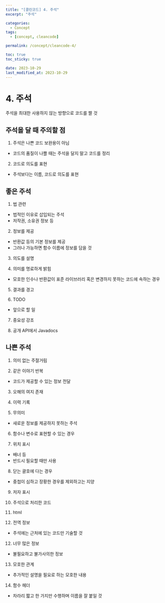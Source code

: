 ```yaml
---
title: "[클린코드] 4. 주석"
excerpt: "주석"

categories:
  - Concept
tags:
  - [concept, cleancode]

permalink: /concept/cleancode-4/

toc: true
toc_sticky: true

date: 2023-10-29
last_modified_at: 2023-10-29
---
```

# 4. 주석
주석을 최대한 사용하지 않는 방향으로 코드를 짤 것 

## 주석을 달 때 주의할 점 

1. 주석은 나쁜 코드 보완용이 아님
- 코드의 품질이 나쁠 때는 주석을 달지 말고 코드를 정리 

2. 코드로 의도를 표현
- 주석보다는 이름, 코드로 의도를 표현 

## 좋은 주석
1. 법 관련
- 법적인 이유로 삽입되는 주석
- 저작권, 소유권 정보 등 

2. 정보를 제공
- 반환값 등의 기본 정보를 제공
- 그러나 가능하면 함수 이름에 정보를 담을 것 

3. 의도를 설명 

4. 의미를 명료하게 밝힘
- 모호한 인수나 반환값이 표준 라이브러리 혹은 변경하지 못하는 코드에 속하는 경우 

5. 결과를 경고 

6. TODO
- 앞으로 할 일 

7. 중요성 강조 

8. 공개 API에서 Javadocs 

## 나쁜 주석
1. 의미 없는 주절거림 

2. 같은 이야기 반복
- 코드가 제공할 수 있는 정보 전달 

3. 오해의 여지 존재 

4. 이력 기록 

5. 무의미
- 새로운 정보를 제공하지 못하는 주석 

6. 함수나 변수로 표현할 수 있는 경우 

7. 위치 표시
- 배너 등
- 반드시 필요할 때만 사용 

8. 닫는 괄호에 다는 경우
- 중첩이 심하고 장황한 경우를 제외하고는 지양 

9. 저자 표시 

10. 주석으로 처리한 코드 

11. html 

11. 전역 정보
- 주석에는 근처에 있는 코드만 기술할 것 

12. 너무 많은 정보
- 불필요하고 불가사의한 정보 

13. 모호한 관계
- 추가적인 설명을 필요로 하는 모호한 내용 

14. 함수 헤더
- 차라리 짧고 한 가지만 수행하며 이름을 잘 붙일 것